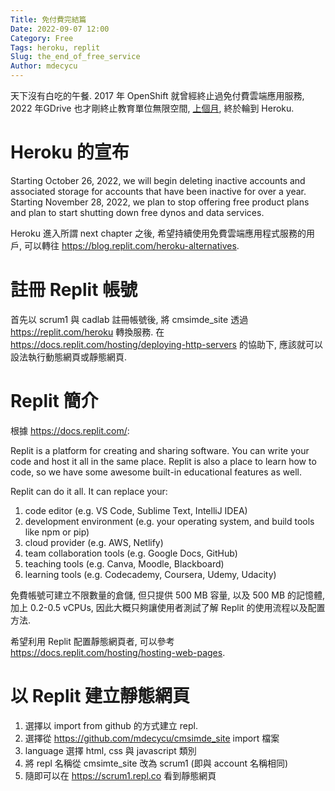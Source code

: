 ```yaml
---
Title: 免付費完結篇
Date: 2022-09-07 12:00
Category: Free
Tags: heroku, replit
Slug: the_end_of_free_service
Author: mdecycu
---
```


天下沒有白吃的午餐. 2017 年 OpenShift 就曾經終止過免付費雲端應用服務, 2022 年GDrive 也才剛終止教育單位無限空間, [上個月], 終於輪到 Heroku.

[上個月]: https://blog.heroku.com/next-chapter

<!-- PELICAN_END_SUMMARY -->

Heroku 的宣布
====

Starting October 26, 2022, we will begin deleting inactive accounts and associated storage for accounts that have been inactive for over a year. Starting November 28, 2022, we plan to stop offering free product plans and plan to start shutting down free dynos and data services. 

Heroku 進入所謂 next chapter 之後, 希望持續使用免費雲端應用程式服務的用戶, 可以轉往 <https://blog.replit.com/heroku-alternatives>.

註冊 Replit 帳號
====

首先以 scrum1 與 cadlab 註冊帳號後, 將 cmsimde_site 透過 <https://replit.com/heroku> 轉換服務. 在 <https://docs.replit.com/hosting/deploying-http-servers> 的協助下, 應該就可以設法執行動態網頁或靜態網頁.

Replit 簡介
====

根據 <https://docs.replit.com/>:

Replit is a platform for creating and sharing software. You can write your code and host it all in the same place. Replit is also a place to learn how to code, so we have some awesome built-in educational features as well.

Replit can do it all. It can replace your:

1. code editor (e.g. VS Code, Sublime Text, IntelliJ IDEA)
2. development environment (e.g. your operating system, and build tools like npm or pip)
3. cloud provider (e.g. AWS, Netlify)
4. team collaboration tools (e.g. Google Docs, GitHub)
5. teaching tools (e.g. Canva, Moodle, Blackboard)
6. learning tools (e.g. Codecademy, Coursera, Udemy, Udacity)

免費帳號可建立不限數量的倉儲, 但只提供 500 MB 容量, 以及 500 MB 的記憶體, 加上 0.2-0.5 vCPUs, 因此大概只夠讓使用者測試了解 Replit 的使用流程以及配置方法.

希望利用 Replit 配置靜態網頁者, 可以參考 <https://docs.replit.com/hosting/hosting-web-pages>.

以 Replit 建立靜態網頁
====

1. 選擇以 import from github 的方式建立 repl.
2. 選擇從 <https://github.com/mdecycu/cmsimde_site> import 檔案
3. language 選擇 html, css 與 javascript 類別
4. 將 repl 名稱從 cmsimte_site 改為 scrum1 (即與 account 名稱相同)
5. 隨即可以在 <https://scrum1.repl.co> 看到靜態網頁



